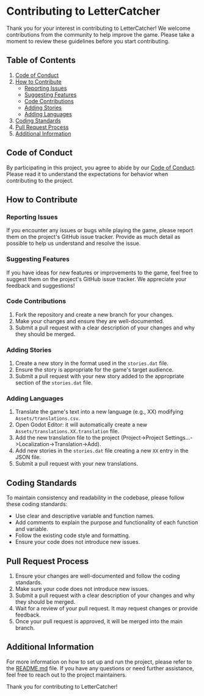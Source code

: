 # Contributing to LetterCatcher

Thank you for your interest in contributing to LetterCatcher! We welcome contributions from the community to help improve the game. Please take a moment to review these guidelines before you start contributing.

## Table of Contents

1. [Code of Conduct](#code-of-conduct)
2. [How to Contribute](#how-to-contribute)
   - [Reporting Issues](#reporting-issues)
   - [Suggesting Features](#suggesting-features)
   - [Code Contributions](#code-contributions)
   - [Adding Stories](#adding-stories)
   - [Adding Languages](#adding-languages)
3. [Coding Standards](#coding-standards)
4. [Pull Request Process](#pull-request-process)
5. [Additional Information](#additional-information)

## Code of Conduct

By participating in this project, you agree to abide by our [Code of Conduct](CODE_OF_CONDUCT.md). Please read it to understand the expectations for behavior when contributing to the project.

## How to Contribute

### Reporting Issues

If you encounter any issues or bugs while playing the game, please report them on the project's GitHub issue tracker. Provide as much detail as possible to help us understand and resolve the issue.

### Suggesting Features

If you have ideas for new features or improvements to the game, feel free to suggest them on the project's GitHub issue tracker. We appreciate your feedback and suggestions!

### Code Contributions

1. Fork the repository and create a new branch for your changes.
2. Make your changes and ensure they are well-documented.
3. Submit a pull request with a clear description of your changes and why they should be merged.

### Adding Stories

1. Create a new story in the format used in the `stories.dat` file.
2. Ensure the story is appropriate for the game's target audience.
3. Submit a pull request with your new story added to the appropriate section of the `stories.dat` file.

### Adding Languages

1. Translate the game's text into a new language (e.g., XX) modifying `Assets/translations.csv`.
2. Open Godot Editor: it will automatically create a new `Assets/translations.XX.translation` file.
3. Add the new translation file to the project (Project->Project Settings...->Localization->Translation->Add).
4. Add new stories in the `stories.dat` file creating a new `XX` entry in the JSON file.
5. Submit a pull request with your new translations.

## Coding Standards

To maintain consistency and readability in the codebase, please follow these coding standards:

- Use clear and descriptive variable and function names.
- Add comments to explain the purpose and functionality of each function and variable.
- Follow the existing code style and formatting.
- Ensure your code does not introduce new issues.

## Pull Request Process

1. Ensure your changes are well-documented and follow the coding standards.
2. Make sure your code does not introduce new issues.
3. Submit a pull request with a clear description of your changes and why they should be merged.
4. Wait for a review of your pull request. It may request changes or provide feedback.
5. Once your pull request is approved, it will be merged into the main branch.

## Additional Information

For more information on how to set up and run the project, please refer to the [README.md](README.md) file. If you have any questions or need further assistance, feel free to reach out to the project maintainers.

Thank you for contributing to LetterCatcher!

